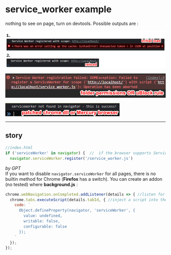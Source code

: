 # service_worker example

nothing to see on page, turn on devtools. Possible outputs are :

![image](assets/01.png)

![image](assets/02.png)

![image](assets/03.png)

---

## story 

```js
//index.html
if ('serviceWorker' in navigator) {  //  if the browser supports Service Workers. 
  navigator.serviceWorker.register('/service_worker.js')
```

*by GPT*  
If you want to disable `navigator.serviceWorker` for all pages, there is no builtin method for Chrome (**Firefox** has a switch). You can create an addon (no tested) where **background.js** :
```js
chrome.webNavigation.onCompleted.addListener(details => { //listen for the completion of page navigation 
  chrome.tabs.executeScript(details.tabId, { //inject a script into the page, setting navigator.serviceWorker to undefined
    code: `
      Object.defineProperty(navigator, 'serviceWorker', {
        value: undefined,
        writable: false,
        configurable: false
      });
    `
  });
});
```  